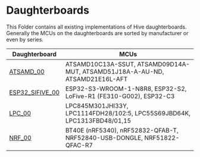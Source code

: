 # Daughterboards
This Folder contains all existing implementations of Hive daughterboards. Generally the MCUs on the daughterboards are sorted by manufacturer or even by series.

| Daughterboard | MCUs |
|--|--|
| [ATSAMD_00](./daughterboard/ATSAMD_00/) | ATSAMD10C13A-SSUT, ATSAMD09D14A-MUT, ATSAMD51J18A-A-AU-ND, ATSAMD21E16L-AFT  |
| [ESP32_SIFIVE_00](./daughterboard/ESP32_SIFIVE_00/) | ESP32-S3-WROOM-1-N8R8, ESP32-S2, LoFive-R1 (FE310-G002), ESP32-C3 |
| [LPC_00](./daughterboard/LPC_00/) | LPC845M301JHI33Y, LPC1114FDH28/102:5, LPC55S69JBD64K, LPC1313FBD48/01,15 |
| [NRF_00](./daughterboard/NRF_00/) | BT40E (nRF5340), nRF52832-QFAB-T, NRF52840-USB-DONGLE, NRF51822-QFAC-R7 |